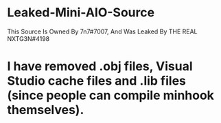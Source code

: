 # Leaked-Mini-AIO-Source
This Source Is Owned By 7n7#7007, And Was Leaked By THE REAL NXTG3N#4198
# I have removed .obj files, Visual Studio cache files and .lib files (since people can compile minhook themselves).
